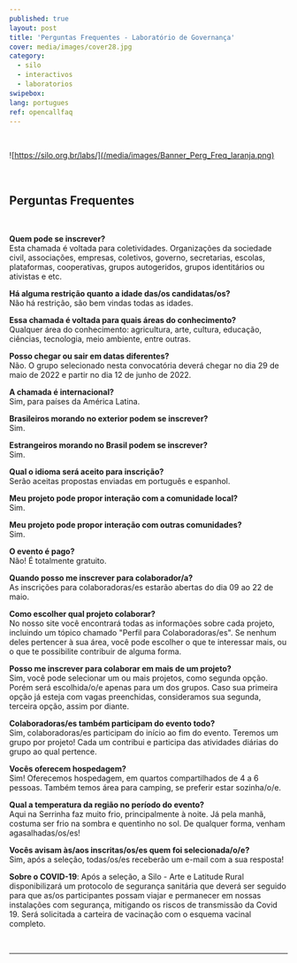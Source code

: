 ```yaml
---
published: true
layout: post
title: 'Perguntas Frequentes - Laboratório de Governança'
cover: media/images/cover28.jpg
category:
  - silo
  - interactivos
  - laboratorios
swipebox:
lang: portugues
ref: opencallfaq
---
```


<br>

![https://silo.org.br/labs/](/media/images/Banner_Perg_Freq_laranja.png)

<br>

## Perguntas Frequentes 

<br>

**Quem pode se inscrever?**<br>
Esta chamada é voltada para coletividades. Organizações da sociedade civil,  associações, empresas, coletivos, governo, secretarias, escolas, plataformas, cooperativas, grupos autogeridos, grupos identitários ou ativistas e etc.   


**Há alguma restrição quanto a idade das/os candidatas/os?**<br>
Não há restrição, são bem vindas todas as idades.


**Essa chamada é voltada para quais áreas do conhecimento?**<br>
Qualquer área do conhecimento:  agricultura, arte, cultura, educação, ciências, tecnologia, meio ambiente, entre outras. 


**Posso chegar ou sair em datas diferentes?**<br>
Não. O grupo selecionado nesta convocatória deverá chegar no dia 29 de maio de 2022 e partir no dia 12 de junho de 2022.


**A chamada é internacional?**<br>
Sim, para países da América Latina.


**Brasileiros morando no exterior podem se inscrever?**<br>
Sim.


**Estrangeiros morando no Brasil podem se inscrever?**<br>
Sim. 


**Qual o idioma será aceito para inscrição?**<br>
Serão aceitas propostas enviadas em português e espanhol.


**Meu projeto pode propor interação com a comunidade local?**<br>
Sim.


**Meu projeto pode propor interação com outras comunidades?**<br>
Sim.


**O evento é pago?**<br>
Não! É totalmente gratuito.


**Quando posso me inscrever para colaborador/a?**<br>
As inscrições para colaboradoras/es estarão abertas do dia 09 ao 22 de maio.


**Como escolher qual projeto colaborar?**<br>
No nosso site você encontrará todas as informações sobre cada projeto, incluindo um tópico chamado "Perfil para Colaboradoras/es". Se nenhum deles pertencer à sua área, você pode escolher o que te interessar mais, ou o que te possibilite contribuir de alguma forma.


**Posso me inscrever para colaborar em mais de um projeto?**<br>
Sim, você pode selecionar um ou mais projetos, como segunda opção. Porém será escolhida/o/e apenas para um dos grupos. Caso sua primeira opção já esteja com vagas preenchidas, consideramos sua segunda, terceira opção, assim por diante.


**Colaboradoras/es também participam do evento todo?**<br>
Sim, colaboradoras/es participam do início ao fim do evento. Teremos um grupo por projeto! Cada um contribui e participa das atividades diárias do grupo ao qual pertence.


**Vocês oferecem hospedagem?**<br>
Sim! Oferecemos hospedagem, em quartos compartilhados de 4 a 6 pessoas. Também temos área para camping, se preferir estar sozinha/o/e.


**Qual a temperatura da região no período do evento?**<br>
Aqui na Serrinha faz muito frio, principalmente à noite. Já pela manhã, costuma ser frio na sombra e quentinho no sol. De qualquer forma, venham agasalhadas/os/es!


**Vocês avisam às/aos inscritas/os/es quem foi selecionada/o/e?**<br>
Sim, após a seleção, todas/os/es receberão um e-mail com a sua resposta!


**Sobre o COVID-19**:
Após a seleção, a Silo - Arte e Latitude Rural disponibilizará um protocolo de segurança sanitária que deverá ser seguido para que as/os participantes possam viajar e permanecer em nossas instalações com segurança, mitigando os riscos de transmissão da Covid 19. Será solicitada a carteira de vacinação com o esquema vacinal completo.

<br>

---

